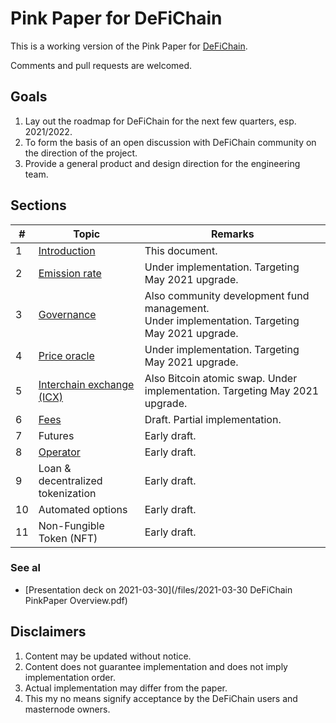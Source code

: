 # Pink Paper for DeFiChain

This is a working version of the Pink Paper for [DeFiChain](https://defichain.com).

Comments and pull requests are welcomed.

## Goals

1. Lay out the roadmap for DeFiChain for the next few quarters, esp. 2021/2022.
1. To form the basis of an open discussion with DeFiChain community on the direction of the project.
1. Provide a general product and design direction for the engineering team.

## Sections

| #    | Topic    | Remarks |
| ------------- | ------------- | ------------- |
| 1 | [Introduction](README.md) | This document.  |
| 2 | [Emission rate](/emission) | Under implementation. Targeting May 2021 upgrade. |
| 3 | [Governance](/governance) | Also community development fund management. <br> Under implementation. Targeting May 2021 upgrade. |
| 4 | [Price oracle](/price-oracle) | Under implementation. Targeting May 2021 upgrade. |
| 5 | [Interchain exchange (ICX)](/interchain-exchange) |  Also Bitcoin atomic swap. Under implementation. Targeting May 2021 upgrade. |
| 6 | [Fees](/fees) | Draft. Partial implementation. |
| 7 | Futures | Early draft. |
| 8 | [Operator](/operator) | Early draft. |
| 9 | Loan & decentralized tokenization | Early draft. |
| 10 | Automated options  | Early draft. |
| 11 | Non-Fungible Token (NFT)  | Early draft. |

### See al

- [Presentation deck on 2021-03-30](/files/2021-03-30 DeFiChain PinkPaper Overview.pdf)

## Disclaimers

1. Content may be updated without notice.
1. Content does not guarantee implementation and does not imply implementation order.
1. Actual implementation may differ from the paper.
1. This my no means signify acceptance by the DeFiChain users and masternode owners.
